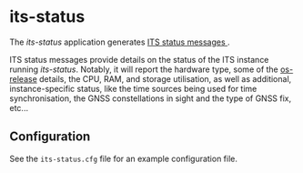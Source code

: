 its-status
==========

The _its-status_ application generates [ITS status messages
](/schema/status/status_schema_1-2-0.json).

ITS status messages provide details on the status of the ITS instance
running _its-status_. Notably, it will report the hardware type, some of
the [os-release](https://www.freedesktop.org/software/systemd/man/os-release.html)
details, the CPU, RAM, and storage utilisation, as well as additional,
instance-specific status, like the time sources being used for time
synchronisation, the GNSS constellations in sight and the type of GNSS
fix, etc...

Configuration
-------------

See the `its-status.cfg` file for an example configuration file.
